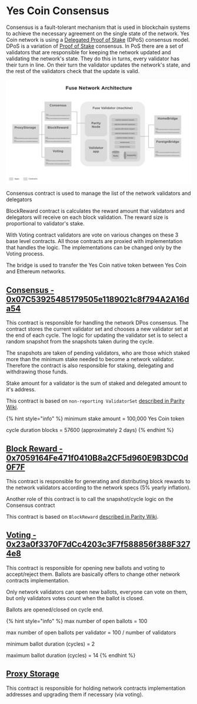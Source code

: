 # Yes Coin Consensus

Consensus is a fault-tolerant mechanism that is used in blockchain systems to achieve the necessary agreement on the single state of the network. Yes Coin network is using a [Delegated Proof of Stake](https://en.bitcoinwiki.org/wiki/DPoS) (DPoS) consensus model. DPoS is a variation of [Proof of Stake](https://en.bitcoinwiki.org/wiki/Proof-of-stake) consensus. In PoS there are a set of validators that are responsible for keeping the network updated and validating the network's state. They do this in turns, every validator has their turn in line. On their turn the validator updates the network's state, and the rest of the validators check that the update is valid.

![](<../../.gitbook/assets/image (3).png>)

Consensus contract is used to manage the list of the network validators and delegators

BlockReward contract is calculates the reward amount that validators and delegators will receive on each block validation. The reward size is proportional to validator's stake.

With Voting contract validators are vote on various changes on these 3 base level contracts. All those contracts are proxied with implementation that handles the logic. The implementations can be changed only by the Voting process.&#x20;

The bridge is used to transfer the Yes Coin native token between Yes Coin and Ethereum networks.&#x20;

## [Consensus - 0x07C53925485179505e1189021c8f794A2A16da54](https://yesscan.io/address/0x07C53925485179505e1189021c8f794A2A16da54)

This contract is responsible for handling the network DPos consensus. The contract stores the current validator set and chooses a new validator set at the end of each cycle. The logic for updating the validator set is to select a random snapshot from the snapshots taken during the cycle.

The snapshots are taken of pending validators, who are those which staked more than the minimum stake needed to become a network validator. Therefore the contract is also responsible for staking, delegating and withdrawing those funds.

Stake amount for a validator is the sum of staked and delegated amount to it's address.

This contract is based on `non-reporting ValidatorSet` [described in Parity Wiki](https://wiki.parity.io/Validator-Set.html#non-reporting-contract).

{% hint style="info" %}
minimum stake amount = 100,000 Yes Coin token

cycle duration blocks = 57600 (approximately 2 days)
{% endhint %}

## [Block Reward - 0x7059164Fe471f0410B8a2CF5d960E9B3DC0d0F7F](https://yesscan.io/address/0x7059164Fe471f0410B8a2CF5d960E9B3DC0d0F7F)

This contract is responsible for generating and distributing block rewards to the network validators according to the network specs (5% yearly inflation).

Another role of this contract is to call the snapshot/cycle logic on the Consensus contract

This contract is based on `BlockReward` [described in Parity Wiki](https://wiki.parity.io/Block-Reward-Contract).

## [Voting - 0x23a0f3370F7dCc4203c3F7f588856f388F3274e8](https://yesscan.io/address/0x23a0f3370F7dCc4203c3F7f588856f388F3274e8)

This contract is responsible for opening new ballots and voting to accept/reject them. Ballots are basically offers to change other network contracts implementation.

Only network validators can open new ballots, everyone can vote on them, but only validators votes count when the ballot is closed.

Ballots are opened/closed on cycle end.

{% hint style="info" %}
max number of open ballots = 100

max number of open ballots per validator = 100 / number of validators

minimum ballot duration (cycles) = 2

maximum ballot duration (cycles) = 14
{% endhint %}

## [Proxy Storage](https://yesscan.io/address/0x258aAF236D185119e363b941d232F76bDbe9B61D)

This contract is responsible for holding network contracts implementation addresses and upgrading them if necessary (via voting).

